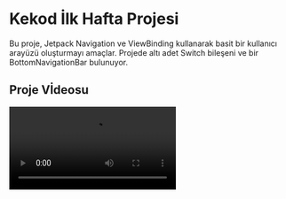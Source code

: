 # Kekod İlk Hafta Projesi

Bu proje, Jetpack Navigation ve ViewBinding kullanarak basit bir kullanıcı arayüzü oluşturmayı amaçlar. Projede altı adet Switch bileşeni ve bir BottomNavigationBar bulunuyor.

## Proje Vİdeosu
<video src="https://github.com/user-attachments/assets/a7ac2918-fe07-4178-aaba-33ccaee5cfff" controls width="300"/>

## Kullanılan Teknolojiler

- Jetpack Navigation
- ViewBinding
- ViewPager
- Lottie Animasyon

## Adım 1

Uygulama açıldığında 6 tane switch ile karşılaşılacak ve “Ego” switch’i açık olarak gelecek. Ego switch’i açık iken diğer 5 switch açılamayacak. Ego switch’i kapalı iken diğer switch’ler açılabilecek.

## Adım 2

Ego switch’i kapalı iken BottomNavigationBar görünmüyor olacak.

## Adım 3

Her bir switch açıldığında bir icon ve text BottomNavigationBar’a ekleniyor olacak. Icon’lar hangi sırada açıldıysa o sırada görünür olacaklar.

## Adım 4

Switch’lerin bulunduğu ekran ile beraber BottomNavigationBar’a 4 switch buttonu daha eklenebilir olacak. En son açılan switch button eklenmeyecek.

## Adım 5

Switch buttonlar kapatıldığında BottomNavigationBar’a eklenen item’lar silinecek.

## Adım 6

BottomNavigationBar’a eklenen her bir item’a tıklandığında kendi detay ekranına gidecek. Detay ekranlarını boş bırakmayınız. Bir şeyler ile doldurunuz.

## Adım 7

Tüm ekranlarda Databinding ya da ViewBinding kullanılması gerekmektedir.



